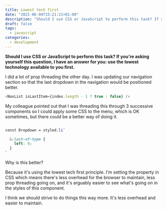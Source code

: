 ```yaml
---
title: Lowest tech first
date: "2021-06-04T15:21:21+01:00"
description: "Should I use CSS or JavaScript to perform this task? If you're asking yourself this question, I have an answer for you: use the lowest technology available to you first."
draft: false
tags:
  - javascript
categories:
  - development
---
```


**Should I use CSS or JavaScript to perform this task? If you're asking yourself this question, I have an answer for you: use the lowest technology available to you first.**

I did a lot of prop threading the other day. I was updating our navigation section so that the last dropdown in the navigation would be positioned better.

```javascript
<NavList isLastItem={index.length - 1 ? true : false} />
```

My colleague pointed out that I was threading this through 3 successive components so I could apply some CSS to the menu, which is OK sometimes, but there could be a better way of doing it.

```css

const Dropdown = styled.li`

  &:last-of-type {
    left: 0;
  }
`

```

Why is this better?

Because it's using the lowest tech first principle. I'm setting the property in CSS which means there's less overhead for the browser to maintain, less prop threading going on, and it's arguably easier to see what's going on in the styles of this component.

I think we should strive to do things this way more. It's less overhead and easier to maintain.
